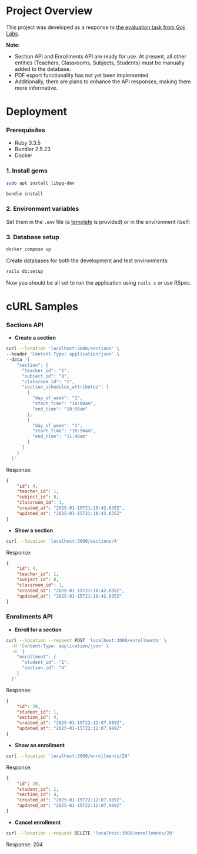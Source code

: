 # Project Overview

This project was developed as a response to [the evaluation task from Goji Labs](ASSIGNMENT.md).

**Note:**
- Section API and Enrollments API are ready for use. At present, all other entities (Teachers, Classrooms, Subjects, Students) must be manually added to the database.
- PDF export functionality has not yet been implemented.
- Additionally, there are plans to enhance the API responses, making them more informative.

# Deployment

### Prerequisites

- Ruby 3.3.5
- Bundler 2.5.23
- Docker

### 1. Install gems

```bash
sudo apt install libpq-dev

bundle install
```

### 2. Environment variables

Set them in the `.env` file (a [template](.env.template) is provided) or in the environment itself:

### 3. Database setup

```bash
docker compose up
```

Create databases for both the development and test environments:

```bash
rails db:setup
```

Now you should be all set to run the application using `rails s` or use RSpec.


# cURL Samples

### Sections API

- **Create a section**

```bash
curl --location 'localhost:3000/sections' \
--header 'Content-Type: application/json' \
--data '{
    "section": {
      "teacher_id": "1",
      "subject_id": "8",
      "classroom_id": "1",
      "section_schedules_attributes": [
        {
          "day_of_week": "1",
          "start_time": "10:00am",
          "end_time": "10:50am"
        },
        {
          "day_of_week": "1",
          "start_time": "10:50am",
          "end_time": "11:40am"
        }
      ]
    }
  }'
```

Response:

```json
{
    "id": 4,
    "teacher_id": 1,
    "subject_id": 8,
    "classroom_id": 1,
    "created_at": "2025-01-15T21:18:42.835Z",
    "updated_at": "2025-01-15T21:18:42.835Z"
}
```


- **Show a section**

```bash
curl --location 'localhost:3000/sections/4'
```

Response:

```json
{
    "id": 4,
    "teacher_id": 1,
    "subject_id": 8,
    "classroom_id": 1,
    "created_at": "2025-01-15T21:18:42.835Z",
    "updated_at": "2025-01-15T21:18:42.835Z"
}
```

### Enrollments API

- **Enroll for a section**

```bash
curl --location --request POST 'localhost:3000/enrollments' \
  -H 'Content-Type: application/json' \
  -d '{
    "enrollment": {
      "student_id": "1",
      "section_id": "4"
    }
  }'
```

Response:

```json
{
    "id": 20,
    "student_id": 1,
    "section_id": 4,
    "created_at": "2025-01-15T22:12:07.989Z",
    "updated_at": "2025-01-15T22:12:07.989Z"
}
```

- **Show an enrollment**

```bash
curl --location 'localhost:3000/enrollments/20'
```

Response:

```json
{
    "id": 20,
    "student_id": 1,
    "section_id": 4,
    "created_at": "2025-01-15T22:12:07.989Z",
    "updated_at": "2025-01-15T22:12:07.989Z"
}
```

- **Cancel enrollment**

```bash
curl --location --request DELETE 'localhost:3000/enrollments/20'
```

Response: 204
